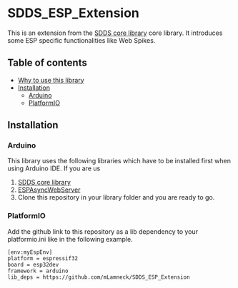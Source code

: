 # SDDS_ESP_Extension
This is an extension from the [SDDS core library](https://github.com/mLamneck/SDDS) core library. It introduces some ESP specific functionalities like Web Spikes.

## Table of contents
- [Why to use this library](#why-to-use-this-library)
- [Installation](#installation)
  - [Arduino](#arduino)
  - [PlatformIO](#platformio)


## Installation


### Arduino
This library uses the following libraries which have to be installed first when using Arduino IDE. If you are us

 1. [SDDS core library](https://github.com/mLamneck/SDDS)
 2. [ESPAsyncWebServer](https://github.com/me-no-dev/ESPAsyncWebServer)
 3. Clone this repository in your library folder and you are ready to go.


### PlatformIO
Add the github link to this repository as a lib dependency to your platformio.ini like in the following example.

```
[env:myEspEnv]
platform = espressif32
board = esp32dev
framework = arduino
lib_deps = https://github.com/mLamneck/SDDS_ESP_Extension
```
